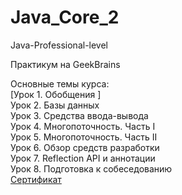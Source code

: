 # Java_Core_2
Java-Professional-level

Практикум на GeekBrains

Основные темы курса:<br>
[Урок 1. Обобщения ]<br>
Урок 2. Базы данных <br>
Урок 3. Средства ввода-вывода <br>
Урок 4. Многопоточность. Часть I <br>
Урок 5. Многопоточность. Часть II <br>
Урок 6. Обзор средств разработки <br>
Урок 7. Reflection API и аннотации <br>
Урок 8. Подготовка к собеседованию<br>
[Сертификат](https://geekbrains.ru/certificates/1119761)<br>
